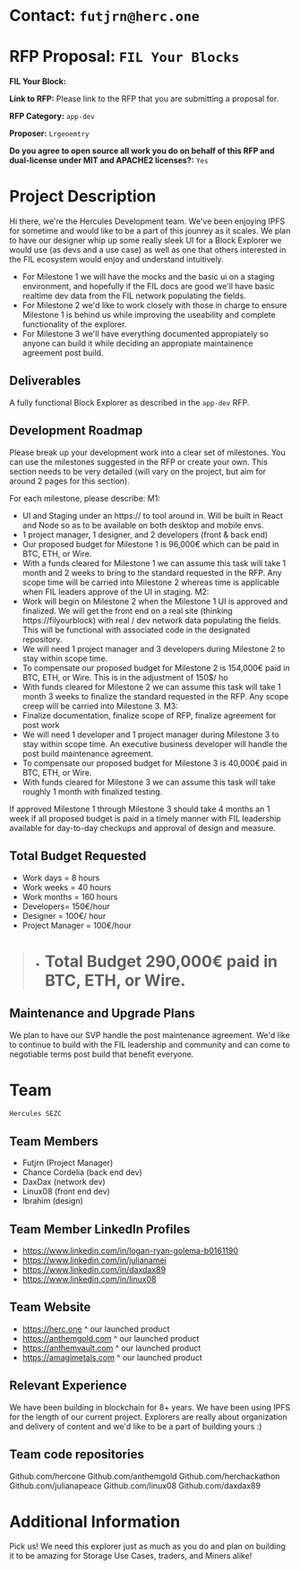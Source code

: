 # Contact: `futjrn@herc.one`
# RFP Proposal: `FIL Your Blocks`

**FIL Your Block:**

**Link to RFP:** Please link to the RFP that you are submitting a proposal for.

**RFP Category:** `app-dev`

**Proposer:** `Lrgeoemtry`

**Do you agree to open source all work you do on behalf of this RFP and dual-license under MIT and APACHE2 licenses?:** `Yes`

# Project Description

Hi there, we're the Hercules Development team. We've been enjoying IPFS for sometime and would like to be a part of this jounrey as it scales. We plan to have our designer whip up some really sleek UI for a Block Explorer we would use (as devs and a use case) as well as one that others interested in the FIL ecosystem would enjoy and understand intuitively.
- For Milestone 1 we will have the mocks and the basic ui on a staging environment, and hopefully if the FIL docs are good we'll have basic realtime dev data from the FIL network populating the fields. 
- For Milestone 2 we'd like to work closely with those in charge to ensure Milestone 1 is behind us while improving the useability and complete functionality of the explorer. 
- For Milestone 3 we'll have everything documented appropiately so anyone can build it while deciding an appropiate maintainence agreement post build. 


## Deliverables

A fully functional Block Explorer as described in the `app-dev` RFP.

## Development Roadmap

Please break up your development work into a clear set of milestones. You can use the milestones suggested in the RFP or create your own. This section needs to be very detailed (will vary on the project, but aim for around 2 pages for this section).

For each milestone, please describe:
M1:
- UI and Staging under an https:// to tool around in. Will be built in React and Node so as to be available on both desktop and mobile envs. 
- 1 project manager, 1 designer, and 2 developers (front & back end)
- Our proposed budget for Milestone 1 is 96,000€ which can be paid in BTC, ETH, or Wire.
- With a funds cleared for Milestone 1 we can assume this task will take 1 month and 2 weeks to bring to the standard requested in the RFP. Any scope time will be carried into Milestone 2 whereas time is applicable when FIL leaders approve of the UI in staging.
M2: 
- Work will begin on Milestone 2 when the Milestone 1 UI is approved and finalized. We will get the front end on a real site (thinking https://filyourblock) with real / dev network data populating the fields. This will be functional with associated code in the designated repository.
- We will need 1 project manager and 3 developers during Milestone 2 to stay within scope time.
- To compensate our proposed budget for Milestone 2 is 154,000€ paid in BTC, ETH, or Wire. This is in the adjustment of 150$/ ho
- With funds cleared for Milestone 2 we can assume this task will take 1 month 3 weeks to finalize the standard requested in the RFP. Any scope creep will be carried into Milestone 3.
M3:
- Finalize documentation, finalize scope of RFP, finalize agreement for post work 
- We will need 1 developer and 1 project manager during Milestone 3 to stay within scope time. An executive business developer will handle the post build maintenance agreement.
- To compensate our proposed budget for Milestone 3 is 40,000€ paid in BTC, ETH, or Wire.
- With funds cleared for Milestone 3 we can assume this task will take roughly 1 month with finalized testing. 

If approved Milestone 1 through Milestone 3 should take 4 months an 1 week if all proposed budget is paid in a timely manner with FIL leadership available for day-to-day checkups and approval of design and measure. 

## Total Budget Requested
- Work days = 8 hours
- Work weeks = 40 hours
- Work months = 160 hours
- Developers= 150€/hour
- Designer = 100€/ hour 
- Project Manager = 100€/hour 

> - # Total Budget 290,000€ paid in BTC, ETH, or Wire.

## Maintenance and Upgrade Plans

We plan to have our SVP handle the post maintenance agreement. 
We'd like to continue to build with the FIL leadership and community and can come to negotiable terms post build that benefit everyone.

# Team

`Hercules SEZC`

## Team Members

- Futjrn (Project Manager)
- Chance Cordelia (back end dev)
- DaxDax (network dev)
- Linux08 (front end dev)
- Ibrahim (design)

## Team Member LinkedIn Profiles

- https://www.linkedin.com/in/logan-ryan-golema-b0161190 
- https://www.linkedin.com/in/julianamei
- https://www.linkedin.com/in/daxdax89
- https://www.linkedin.com/in/linux08


## Team Website

- https://herc.one 
^ our launched product
- https://anthemgold.com
^ our launched product
- https://anthemvault.com
^ our launched product 
- https://amagimetals.com
^ our launched product 

## Relevant Experience

We have been building in blockchain for 8+ years. We have been using IPFS for the length of our current project. Explorers are really about organization and delivery of content and we'd like to be a part of building yours :) 

## Team code repositories

Github.com/hercone
Github.com/anthemgold
Github.com/herchackathon
Github.com/julianapeace
Github.com/linux08
Github.com/daxdax89

# Additional Information

Pick us! We need this explorer just as much as you do and plan on building it to be amazing for Storage Use Cases, traders, and Miners alike! 
